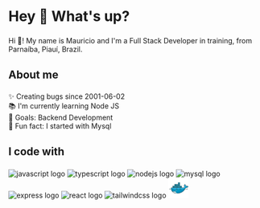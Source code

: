 <h1 align="left">Hey 👋 What's up?</h1>

###

<p align="left">Hi 👋! My name is Mauricio and I'm a Full Stack Developer in training, from Parnaíba, Piauí, Brazil.</p>

###

<h2 align="left">About me</h2>

###

<p align="left">✨ Creating bugs since 2001-06-02<br>📚 I'm currently learning Node JS<br>🎯 Goals: Backend Development<br>🎲 Fun fact: I started with Mysql</p>

###

<h2 align="left">I code with</h2>

###

<div align="left">
  <img src="https://cdn.jsdelivr.net/gh/devicons/devicon/icons/javascript/javascript-original.svg" height="40" width="52" alt="javascript logo"  />
  <img src="https://cdn.jsdelivr.net/gh/devicons/devicon/icons/typescript/typescript-original.svg" height="40" width="52" alt="typescript logo"  />
  <img src="https://cdn.jsdelivr.net/gh/devicons/devicon/icons/nodejs/nodejs-original.svg" height="40" width="52" alt="nodejs logo"  />
  <img src="https://cdn.jsdelivr.net/gh/devicons/devicon/icons/mysql/mysql-original.svg" height="40" width="52" alt="mysql logo"  />
  <img src="https://cdn.jsdelivr.net/gh/devicons/devicon/icons/express/express-original.svg" height="40" width="52" alt="express logo"  />
  <img src="https://cdn.jsdelivr.net/gh/devicons/devicon/icons/react/react-original.svg" height="40" width="52" alt="react logo"  />
  <img src="https://cdn.jsdelivr.net/gh/devicons/devicon/icons/tailwindcss/tailwindcss-original-wordmark.svg" height="40" width="52" alt="tailwindcss logo"  />
  <img height="40" alt="Mauricio-Docker" width="40" src="https://raw.githubusercontent.com/devicons/devicon/master/icons/docker/docker-original.svg">
</div>

###


